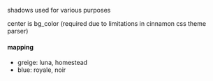 shadows used for various purposes

center is bg_color (required due to limitations in cinnamon css theme parser)

#### mapping
* greige: luna, homestead
* blue: royale, noir
